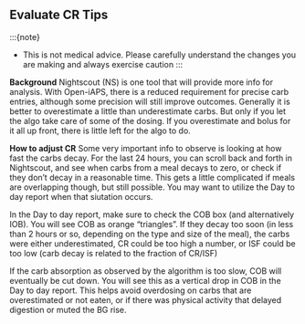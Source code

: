## Evaluate CR Tips

:::{note}
   - This is not medical advice. Please carefully understand the changes you are making and always exercise caution
:::

<b>Background</b>
Nightscout (NS) is one tool that will provide more info for analysis. With Open-iAPS, there is a reduced requirement for precise carb entries, although some precision will still improve outcomes. Generally it is better to overestimate a little than underestimate carbs. But only if you let the algo take care of some of the dosing. If you overestimate and bolus for it all up front, there is little left for the algo to do.

<b>How to adjust CR</b>
Some very important info to observe is looking at how fast the carbs decay. For the last 24 hours, you can scroll back and forth in Nightscout, and see when carbs from a meal decays to zero, or check if they don’t decay in a reasonable time. This gets a little complicated if meals are overlapping though, but still possible.  You may want to utilize the Day to day report when that siutation occurs.

In the Day to day report, make sure to check the COB box (and alternatively IOB). You will see COB as orange “triangles”. If they decay too soon (in less than 2 hours or so, depending on the type and size of the meal), the carbs were either underestimated, CR could be too high a number, or ISF could be too low (carb decay is related to the fraction of CR/ISF)

If the carb absorption as observed by the algorithm is too slow, COB will eventually be cut down. You will see this as a vertical drop in COB in the Day to day report. This helps avoid overdosing on carbs that are overestimated or not eaten, or if there was physical activity that delayed digestion or muted the BG rise.

